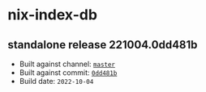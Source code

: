 # nix-index-db
## standalone release 221004.0dd481b
- Built against channel: [`master`](https://github.com/nixos/nixpkgs/tree/master)
- Built against commit: [`0dd481b`](https://github.com/NixOS/nixpkgs/commit/0dd481b2ad61effd97d7215046d564953a33e526)
- Build date: `2022-10-04`
